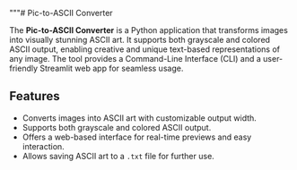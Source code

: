 """# Pic-to-ASCII Converter

The **Pic-to-ASCII Converter** is a Python application that transforms images into visually stunning ASCII art. It supports both grayscale and colored ASCII output, enabling creative and unique text-based representations of any image. The tool provides a Command-Line Interface (CLI) and a user-friendly Streamlit web app for seamless usage.

## Features
- Converts images into ASCII art with customizable output width.
- Supports both grayscale and colored ASCII output.
- Offers a web-based interface for real-time previews and easy interaction.
- Allows saving ASCII art to a `.txt` file for further use.

